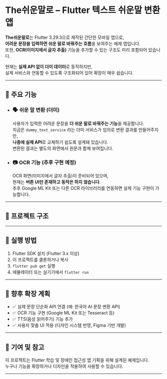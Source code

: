 # The쉬운말로 – Flutter 텍스트 쉬운말 변환 앱

**The쉬운말로**는 Flutter 3.29.3으로 제작된 간단한 모바일 앱으로,  
**어려운 문장을 입력하면 쉬운 말로 바꿔주는 흐름**을 보여주는 예제 앱입니다.  
또한, **OCR(이미지에서 글자 추출)** 기능을 추가할 수 있는 구조도 미리 포함되어 있습니다.

현재는 **실제 API 없이 더미 데이터**로 동작하지만,  
실제 서비스와 연동할 수 있도록 구조화되어 있어 확장이 매우 쉽습니다.

---

## 📌 주요 기능

- ### 🗣️ 쉬운 말 변환 (더미)
  사용자가 입력한 어려운 문장을 **더 쉬운 말로 바꿔주는 기능**을 제공합니다.  
  지금은 `dummy_text_service` 라는 더미 서비스가 임의로 변환 결과를 만들어주지만,  
  **나중에 실제 API**로 교체하기 쉽도록 설계돼 있습니다.  
  변환된 결과는 별도의 화면에서 원문과 함께 보여집니다.

- ### 📷 OCR 기능 (추후 구현 예정)
  OCR 화면(이미지에서 글자 추출)이 준비되어 있으며,  
  현재는 **버튼 UI만 존재하고 동작은 하지 않습니다**.  
  추후 Google ML Kit 또는 다른 OCR 라이브러리를 연동하면 실제 기능 구현이 가능합니다.

---

## 📁 프로젝트 구조

---

## 🚀 실행 방법

1. Flutter SDK 설치 (Flutter 3.x 이상)
2. 이 프로젝트를 클론하거나 복사
3. `flutter pub get` 실행
4. 에뮬레이터 또는 실기기에서 `flutter run`

---

## 🔧 향후 확장 계획

- ✅ 실제 문장 단순화 API 연결 (예: 한국어 AI 문장 변환 API)
- ✅ OCR 기능 구현 (Google ML Kit 또는 Tesseract 등)
- ✅ TTS(음성 읽어주기) 기능 추가
- ✅ 사용자 맞춤 UI 적용 (디자인 시스템 반영, Figma 기반 개발)

---

## 📣 기여 및 참고

이 프로젝트는 Flutter 학습 및 장애인 접근성 앱 기획을 위해 설계된 예제입니다.  
누구나 기능을 확장하거나 디자인을 적용하여 사용할 수 있습니다.

---